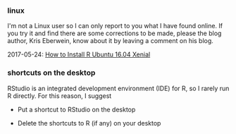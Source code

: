 ### linux

I'm not a Linux user so I can only report to you what I have found online. If you try it and find there are some corrections to be made, please the blog author, Kris Eberwein, know about it by leaving a comment on his blog.

2017-05-24: [How to Install R Ubuntu 16.04 Xenial](http://www.datascienceriot.com//r/install-ubuntu16/)

### shortcuts on the desktop

RStudio is an integrated development environment (IDE) for R, so I rarely run R directly. For this reason, I suggest

-   Put a shortcut to RStudio on the desktop

-   Delete the shortcuts to R (if any) on your desktop
